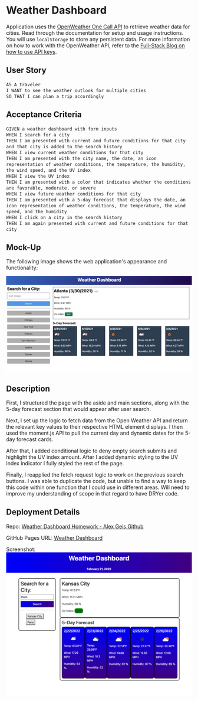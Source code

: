 # Weather Dashboard

Application uses the [OpenWeather One Call API](https://openweathermap.org/api/one-call-api) to retrieve weather data for cities. Read through the documentation for setup and usage instructions. You will use `localStorage` to store any persistent data. For more information on how to work with the OpenWeather API, refer to the [Full-Stack Blog on how to use API keys](https://coding-boot-camp.github.io/full-stack/apis/how-to-use-api-keys).

## User Story

```
AS A traveler
I WANT to see the weather outlook for multiple cities
SO THAT I can plan a trip accordingly
```

## Acceptance Criteria

```
GIVEN a weather dashboard with form inputs
WHEN I search for a city
THEN I am presented with current and future conditions for that city and that city is added to the search history
WHEN I view current weather conditions for that city
THEN I am presented with the city name, the date, an icon representation of weather conditions, the temperature, the humidity, the wind speed, and the UV index
WHEN I view the UV index
THEN I am presented with a color that indicates whether the conditions are favorable, moderate, or severe
WHEN I view future weather conditions for that city
THEN I am presented with a 5-day forecast that displays the date, an icon representation of weather conditions, the temperature, the wind speed, and the humidity
WHEN I click on a city in the search history
THEN I am again presented with current and future conditions for that city
```

## Mock-Up

The following image shows the web application's appearance and functionality:

![The weather app includes a search option, a list of cities, and a five-day forecast and current weather conditions for Atlanta.](./Assets/06-server-side-apis-homework-demo.png)

## Description

First, I structured the page with the aside and main sections, along with the 5-day forecast section that would appear after user search.

Next, I set up the logic to fetch data from the Open Weather API and return the relevant key values to their respective HTML element displays. I then used the moment.js API to pull the current day and dynamic dates for the 5-day forecast cards.

After that, I added conditional logic to deny empty search submits and highlight the UV index amount. After I added dynamic styling to the UV index indicator I fully styled the rest of the page.

Finally, I reapplied the fetch request logic to work on the previous search buttons. I was able to duplicate the code, but unable to find a way to keep this code within one function that I could use in different areas. Will need to improve my understanding of scope in that regard to have DRYer code.

## Deployment Details

Repo: [Weather Dashboard Homework - Alex Geis Github](https://github.com/alexgeis/Weather-Dashboard-HW)

GitHub Pages URL: [Weather Dashboard](https://alexgeis.github.io/Weather-Dashboard-HW/)

Screenshot: ![Weather Dashboard - full page screenshot](./Assets/weather-dashboard-screenshot.png)

